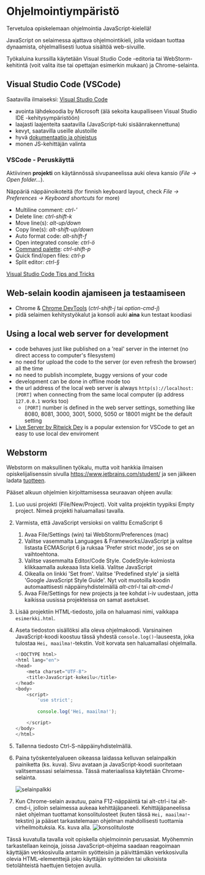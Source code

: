 # Ohjelmointiympäristö

Tervetuloa opiskelemaan ohjelmointia JavaScript-kielellä!

JavaScript on selaimessa ajattava ohjelmointikieli, jolla voidaan tuottaa dynaamista, ohjelmallisesti luotua sisältöä web-sivuille.

Työkaluina kurssilla käytetään Visual Studio Code -editoria tai WebStorm-kehitintä (voit valita itse tai opettajan esimerkin mukaan) ja Chrome-selainta.

## Visual Studio Code (VSCode)

Saatavilla ilmaiseksi: [Visual Studio Code](https://code.visualstudio.com/)

- avointa lähdekoodia by Microsoft (älä sekoita kaupalliseen Visual Studio IDE -kehitysympäristöön)
- laajasti laajenteita saatavilla (JavaScript-tuki sisäänrakennettuna)
- kevyt, saatavilla useille alustoille
- hyvä [dokumentaatio ja ohjeistus](https://code.visualstudio.com/docs/editor/codebasics)
- monen JS-kehittäjän valinta

### VSCode - Peruskäyttä

Aktiivinen **projekti** on käytännössä sivupaneelissa auki oleva kansio (_File -> Open folder..._).

Näppäriä näppäinoikoteitä (for finnish keyboard layout, check _File -> Preferences -> Keyboard shortcuts_ for more)

- Multiline comment: _ctrl-'_
- Delete line: _ctrl-shift-k_
- Move line(s): _alt-up/down_
- Copy line(s): _alt-shift-up/down_
- Auto format code: _alt-shift-f_
- Open integrated console: _ctrl-ö_
- [Command palette](https://code.visualstudio.com/docs/getstarted/tips-and-tricks#_command-palette): _ctrl-shift-p_
- Quick find/open files: _ctrl-p_
- Split editor: _ctrl-§_

[Visual Studio Code Tips and Tricks](https://code.visualstudio.com/docs/getstarted/tips-and-tricks)

## Web-selain koodin ajamiseen ja testaamiseen

- Chrome & [Chrome DevTools](https://developers.google.com/web/tools/chrome-devtools/) (_ctrl-shift-j_ tai _option-cmd-j_)
- pidä selaimen kehitystyökalut ja konsoli auki **aina** kun testaat koodiasi

## Using a local web server for development

- code behaves just like published on a 'real' server in the internet (no direct access to computer's filesystem)
- no need for upload the code to the server (or even refresh the browser) all the time
- no need to publish incomplete, buggy versions of your code
- development can be done in offline mode too
- the url address of the local web server is always `http(s)://localhost:[PORT]` when connecting from the same local computer (ip address `127.0.0.1` works too)
  - `[PORT]` number is defined in the web server settings, something like 8080, 8081, 3000, 3001, 5000, 5050 or 18001 might be the default setting
- [Live Server by Ritwick Dey](https://marketplace.visualstudio.com/items?itemName=ritwickdey.LiveServer) is a popular extension for VSCode to get an easy to use local dev enviroment

## Webstorm

Webstorm on maksullinen työkalu, mutta voit hankkia ilmaisen opiskelijalisenssin sivulla https://www.jetbrains.com/student/ ja sen jälkeen ladata [tuotteen](https://www.jetbrains.com/webstorm/).

Pääset alkuun ohjelmien kirjoittamisessa seuraavan ohjeen avulla:

1. Luo uusi projekti (File/New/Project). Voit valita projektin tyypiksi Empty project. Nimeä projekti haluamallasi tavalla.
2. Varmista, että JavaScript versioksi on valittu EcmaScript 6
    1. Avaa File/Settings (win) tai WebStorm/Preferences (mac)
    1. Valitse vasemmalta Languages & Frameworks/JavaScript ja valitse listasta ECMAScript 6 ja ruksaa 'Prefer strict mode', jos se on vaihtoehtona.
    1. Valitse vasemmalta Editor/Code Style. CodeStyle-kolmiosta klikkaamalla aukeaaa lista kieliä. Valitse JavaScript
    1. Oikealla on linkki 'Set from'. Valitse 'Predefined style' ja sieltä 'Google JavaScript Style Guide'. Nyt voit muotoilla koodin automaattisesti näppäinyhdistelmällä _alt-ctrl-l_ tai _alt-cmd-l_ 
    1. Avaa File/Settings for new projects ja tee kohdat i-iv uudestaan, jotta kaikissa uusissa projekteissa on samat asetukset.
2. Lisää projektiin HTML-tiedosto, jolla on haluamasi nimi, vaikkapa `esimerkki.html`.
3. Aseta tiedoston sisällöksi alla oleva ohjelmakoodi. Varsinainen JavaScript-koodi koostuu tässä yhdestä `console.log()`-lauseesta, joka tulostaa `Hei, maailma!`-tekstin.
Voit korvata sen haluamallasi ohjelmalla.

    ```javascript
    <!DOCTYPE html>
    <html lang="en">
    <head>
        <meta charset="UTF-8">
        <title>JavaScript-kokeilu</title>
    </head>
    <body>
        <script>
            'use strict';
            
            console.log('Hei, maailma!');
    
        </script>
    </body>
    </html>
    ```

4. Tallenna tiedosto Ctrl-S-näppäinyhdistelmällä.

5. Paina työskentelyalueen oikeassa laidassa kelluvan selainpalkin painiketta (ks. kuva). Sivu avataan ja JavaScript-koodi
suoritetaan valitsemassasi selaimessa. Tässä materiaalissa käytetään Chrome-selainta.

    ![selainpalkki](img/selainpalkki.png)

6. Kun Chrome-selain avautuu, paina F12-näppäintä tai alt-ctrl-i tai alt-cmd-i, jolloin selaimessa aukeaa kehittäjäpaneeli. Kehittäjäpaneelissa
näet ohjelman tuottamat konsolitulosteet (kuten tässä `Hei, maailma!`-tekstin) ja pääset tarkastelemaan ohjelman
mahdollisesti tuottamia virheilmoituksia. Ks. kuva alla.
    ![konsolituloste](img/konsolituloste.png)

Tässä kuvatulla tavalla voit opiskella ohjelmoinnin perusasiat.  Myöhemmin tarkastellaan keinoja, joissa JavaScript-ohjelma saadaan reagoimaan käyttäjän verkkosivulla antamiin syötteisiin ja päivittämään verkkosivulla olevia HTML-elementtejä joko käyttäjän syötteiden tai ulkoisista tietolähteistä haettujen tietojen avulla.
